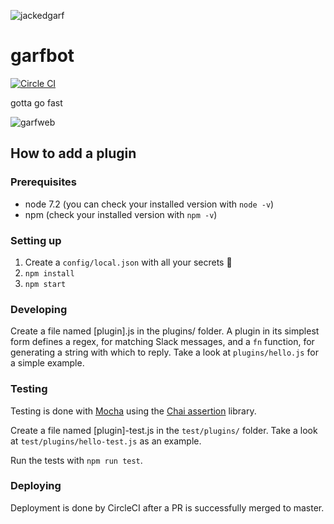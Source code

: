 ![jackedgarf](https://i.ytimg.com/vi/F47-cFmq2ZI/hqdefault.jpg)

# garfbot
[![Circle CI](https://circleci.com/gh/doeg/garfbot.svg?style=shield)](https://circleci.com/gh/doeg/garfbot)

gotta go fast

![garfweb](https://pbs.twimg.com/media/CbSRCfnVIAA3LDS.jpg)
## How to add a plugin
### Prerequisites
- node 7.2 (you can check your installed version with `node -v`)
- npm (check your installed version with `npm -v`)

### Setting up
1. Create a `config/local.json` with all your secrets :crystal_ball:
2. `npm install`
3. `npm start`

### Developing
Create a file named [plugin].js in the plugins/ folder. A plugin in its simplest form defines a regex, for matching Slack messages, and a `fn` function, for generating a string with which to reply. Take a look at `plugins/hello.js` for a simple example.

### Testing
Testing is done with [Mocha](https://mochajs.org/) using the [Chai assertion](http://chaijs.com/api/assert/) library.

Create a file named [plugin]-test.js in the `test/plugins/` folder. Take a look at `test/plugins/hello-test.js` as an example.

Run the tests with `npm run test`.

### Deploying
Deployment is done by CircleCI after a PR is successfully merged to master.
